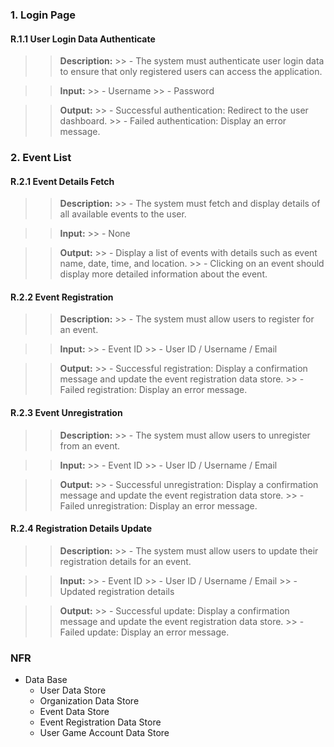 ### 1. Login Page
#### R.1.1 User Login Data Authenticate
>>    **Description:**
    >> - The system must authenticate user login data to ensure that only registered users can access the application.

>>    **Input:**
    >> - Username
    >> - Password

>>    **Output:**
    >> - Successful authentication: Redirect to the user dashboard.
    >> - Failed authentication: Display an error message.


### 2. Event List

#### R.2.1 Event Details Fetch
>>    **Description:**
    >> - The system must fetch and display details of all available events to the user.

>>    **Input:**
    >> - None

>>    **Output:**
    >> - Display a list of events with details such as event name, date, time, and location.
    >> - Clicking on an event should display more detailed information about the event.

#### R.2.2 Event Registration
>>    **Description:**
    >> - The system must allow users to register for an event.

>>    **Input:**
    >> - Event ID
    >> - User ID / Username / Email

>>    **Output:**
    >> - Successful registration: Display a confirmation message and update the event registration data store.
    >> - Failed registration: Display an error message.

#### R.2.3 Event Unregistration
>>    **Description:**
    >> - The system must allow users to unregister from an event.

>>    **Input:**
    >> - Event ID
    >> - User ID / Username / Email

>>    **Output:**
    >> - Successful unregistration: Display a confirmation message and update the event registration data store.
    >> - Failed unregistration: Display an error message.

#### R.2.4 Registration Details Update
>>    **Description:**
    >> - The system must allow users to update their registration details for an event.

>>    **Input:**
    >> - Event ID
    >> - User ID / Username / Email
    >> - Updated registration details

>>    **Output:**
    >> - Successful update: Display a confirmation message and update the event registration data store.
    >> - Failed update: Display an error message.


### NFR

- Data Base
    - User Data Store
    - Organization Data Store
    - Event Data Store
    - Event Registration Data Store
    - User Game Account Data Store
